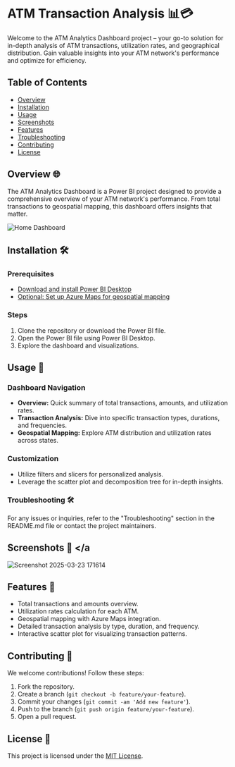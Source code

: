 # ATM Transaction Analysis 📊💳

Welcome to the ATM Analytics Dashboard project – your go-to solution for in-depth analysis of ATM transactions, utilization rates, and geographical distribution. Gain valuable insights into your ATM network's performance and optimize for efficiency.

## Table of Contents
- [Overview](#overview)
- [Installation](#installation)
- [Usage](#usage)
- [Screenshots](#screenshots)
- [Features](#features)
- [Troubleshooting](#troubleshooting)
- [Contributing](#contributing)
- [License](#license)

## Overview 🌐 <a name="overview"></a>

The ATM Analytics Dashboard is a Power BI project designed to provide a comprehensive overview of your ATM network's performance. From total transactions to geospatial mapping, this dashboard offers insights that matter.

<img align="center" src="Pictures/Overview.png" alt="Home Dashboard" />

## Installation 🛠️ <a name="installation"></a>

### Prerequisites
- [Download and install Power BI Desktop](https://powerbi.microsoft.com/desktop/)
- [Optional: Set up Azure Maps for geospatial mapping](https://azure.microsoft.com/en-us/services/azure-maps/)

### Steps
1. Clone the repository or download the Power BI file.
2. Open the Power BI file using Power BI Desktop.
3. Explore the dashboard and visualizations.

## Usage 🚀 <a name="usage"></a>

### Dashboard Navigation
- **Overview:** Quick summary of total transactions, amounts, and utilization rates.
- **Transaction Analysis:** Dive into specific transaction types, durations, and frequencies.
- **Geospatial Mapping:** Explore ATM distribution and utilization rates across states.

### Customization
- Utilize filters and slicers for personalized analysis.
- Leverage the scatter plot and decomposition tree for in-depth insights.

### Troubleshooting 🛠️ <a name="troubleshooting"></a>

For any issues or inquiries, refer to the "Troubleshooting" section in the README.md file or contact the project maintainers.

## Screenshots 📸 <a name="screenshots"></a
![Screenshot 2025-03-23 171614](https://github.com/user-attachments/assets/a170723e-5a6d-420a-900b-a25115671997)


## Features 🌟 <a name="features"></a>

- Total transactions and amounts overview.
- Utilization rates calculation for each ATM.
- Geospatial mapping with Azure Maps integration.
- Detailed transaction analysis by type, duration, and frequency.
- Interactive scatter plot for visualizing transaction patterns.

## Contributing 🤝 <a name="contributing"></a>

We welcome contributions! Follow these steps:
1. Fork the repository.
2. Create a branch (`git checkout -b feature/your-feature`).
3. Commit your changes (`git commit -am 'Add new feature'`).
4. Push to the branch (`git push origin feature/your-feature`).
5. Open a pull request.

## License 📄 <a name="license"></a>

This project is licensed under the [MIT License](LICENSE).
